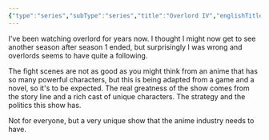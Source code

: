 ```yaml
---
{"type":"series","subType":"series","title":"Overlord IV","englishTitle":"Overlord IV","year":2022,"dataSource":"MALAPI","url":"https://myanimelist.net/anime/48895/Overlord_IV","id":48895,"genres":["Action","Adventure","Fantasy"],"studios":["Madhouse"],"episodes":13,"duration":"23 min per ep","onlineRating":8.1,"actors":null,"image":"https://cdn.myanimelist.net/images/anime/1530/120110.jpg","released":true,"streamingServices":["Crunchyroll","Disney+","Funimation","Ani-One Asia","Anime Digital Network","Aniplus TV","Aniverse","Bahamut Anime Crazy","Bilibili Global","Selecta Visión","Shahid","Wakanim","iQIYI"],"airing":false,"airedFrom":"05/07/2022","airedTo":"27/09/2022","watched":false,"lastWatched":"","personalRating":0,"tags":["mediaDB/tv/series"],"dg-publish":true,"permalink":"/media-db/series/overlord-iv-2022/","dgPassFrontmatter":true,"noteIcon":"1","created":"2023-11-14T21:08:36.275+05:30","updated":"2023-12-10T09:52:52.689+05:30"}
---
```


I've been watching overlord for years now. I thought I might now get to see another season after season 1 ended, but surprisingly I was wrong and overlords seems to have quite a following.

The fight scenes are not as good as you might think from an anime that has so many powerful characters, but this is being adapted from a game and a novel, so it's to be expected. The real greatness of the show comes from the story line and a rich cast of unique characters. The strategy and the politics this show has.

Not for everyone, but a very unique show that the anime industry needs to have.